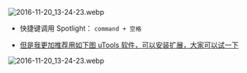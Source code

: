 
![2016-11-20_13-24-23.webp](https://openfilecdn.upupmo.com/upupmo-article/mac/basic/mac-basic-8-spotlight-1.png)


- 快捷键调用 Spotlight： `command + 空格`

- [但是我更加推荐用如下图 uTools 软件，可以安装扩展，大家可以试一下](https://www.u.tools/)

![2016-11-20_13-24-23.webp](https://openfilecdn.upupmo.com/upupmo-article/mac/basic/mac-basic-8-spotlight-1.png)
